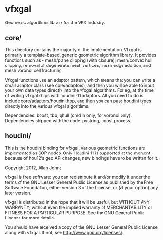 vfxgal
======

Geometric algorithms library for the VFX industry.

core/
-----
This directory contains the majority of the implementation. Vfxgal is primarily a template-based, generic geometric
algorithm library. It provides functions such as - mesh/plane clipping (with closure); mesh/convex hull clipping;
removal of degenerate mesh vertices; mesh edge addition; and mesh voronoi cell fracturing.

Vfxgal functions use an adaptor pattern, which means that you can write a small adaptor class (see core/adaptors),
and then you will be able to input your own data types directly into the vfxgal algorithms. For eg, at the time of
writing vfxgal ships with houdini-11 adaptors. All you need to do is include core/adaptors/houdini.hpp, and then you
can pass houdini types directly into the various vfxgal algorithms.

Dependencies: boost, tbb, qhull (cmdlin only, for voronoi only).
Dependencies shipped with the code: pystring, boost.process.

houdini/
--------
This is the houdini binding for vfxgal. Various geometric functions are implemented as SOP nodes. Only Houdini 11 is 
supported at the moment - because of hou12's geo API changes, new bindings have to be written for it.



Copyright 2012, Allan Johns

vfxgal is free software: you can redistribute it and/or modify
it under the terms of the GNU Lesser General Public License as published by
the Free Software Foundation, either version 3 of the License, or
(at your option) any later version.

vfxgal is distributed in the hope that it will be useful,
but WITHOUT ANY WARRANTY; without even the implied warranty of
MERCHANTABILITY or FITNESS FOR A PARTICULAR PURPOSE.  See the
GNU General Public License for more details.

You should have received a copy of the GNU Lesser General Public License
along with vfxgal.  If not, see <http://www.gnu.org/licenses/>.

